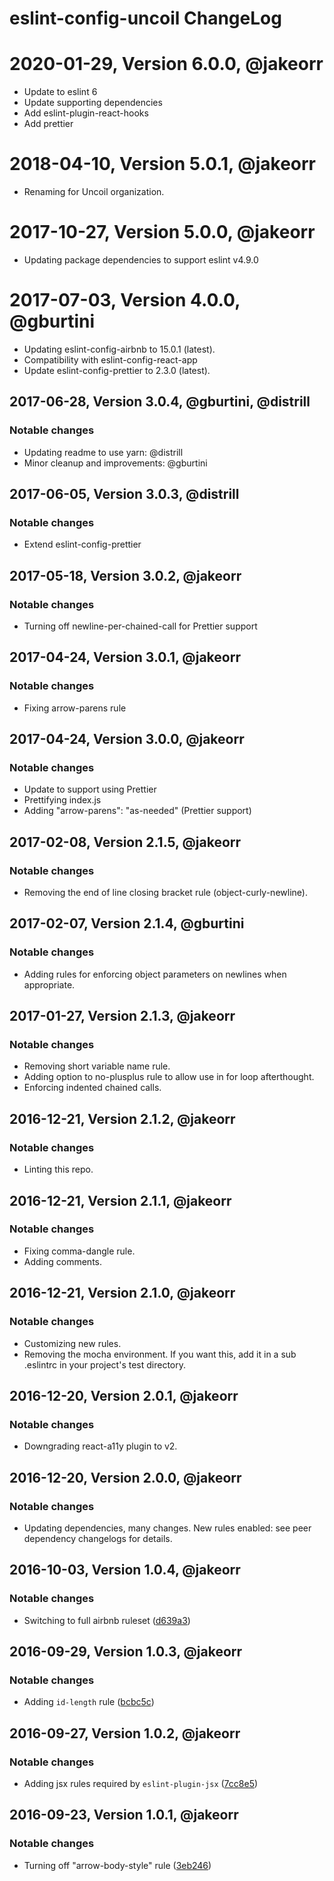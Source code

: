 # eslint-config-uncoil ChangeLog

# 2020-01-29, Version 6.0.0, @jakeorr

- Update to eslint 6
- Update supporting dependencies
- Add eslint-plugin-react-hooks
- Add prettier

# 2018-04-10, Version 5.0.1, @jakeorr

- Renaming for Uncoil organization.

# 2017-10-27, Version 5.0.0, @jakeorr

- Updating package dependencies to support eslint v4.9.0

# 2017-07-03, Version 4.0.0, @gburtini

- Updating eslint-config-airbnb to 15.0.1 (latest).
- Compatibility with eslint-config-react-app
- Update eslint-config-prettier to 2.3.0 (latest).

## 2017-06-28, Version 3.0.4, @gburtini, @distrill

### Notable changes

- Updating readme to use yarn: @distrill
- Minor cleanup and improvements: @gburtini

## 2017-06-05, Version 3.0.3, @distrill

### Notable changes

- Extend eslint-config-prettier

## 2017-05-18, Version 3.0.2, @jakeorr

### Notable changes

- Turning off newline-per-chained-call for Prettier support

## 2017-04-24, Version 3.0.1, @jakeorr

### Notable changes

- Fixing arrow-parens rule

## 2017-04-24, Version 3.0.0, @jakeorr

### Notable changes

- Update to support using Prettier
- Prettifying index.js
- Adding "arrow-parens": "as-needed" (Prettier support)

## 2017-02-08, Version 2.1.5, @jakeorr

### Notable changes

- Removing the end of line closing bracket rule (object-curly-newline).

## 2017-02-07, Version 2.1.4, @gburtini

### Notable changes

- Adding rules for enforcing object parameters on newlines when appropriate.

## 2017-01-27, Version 2.1.3, @jakeorr

### Notable changes

- Removing short variable name rule.
- Adding option to no-plusplus rule to allow use in for loop afterthought.
- Enforcing indented chained calls.

## 2016-12-21, Version 2.1.2, @jakeorr

### Notable changes

- Linting this repo.

## 2016-12-21, Version 2.1.1, @jakeorr

### Notable changes

- Fixing comma-dangle rule.
- Adding comments.

## 2016-12-21, Version 2.1.0, @jakeorr

### Notable changes

- Customizing new rules.
- Removing the mocha environment. If you want this, add it in a sub .eslintrc in your project's test directory.

## 2016-12-20, Version 2.0.1, @jakeorr

### Notable changes

- Downgrading react-a11y plugin to v2.

## 2016-12-20, Version 2.0.0, @jakeorr

### Notable changes

- Updating dependencies, many changes. New rules enabled: see peer dependency changelogs for details.

## 2016-10-03, Version 1.0.4, @jakeorr

### Notable changes

- Switching to full airbnb ruleset ([d639a3](https://github.com/strawhouselabs/eslint-config-strawhouse/commit/d639a3))

## 2016-09-29, Version 1.0.3, @jakeorr

### Notable changes

- Adding `id-length` rule ([bcbc5c](https://github.com/strawhouselabs/eslint-config-strawhouse/commit/bcbc5c))

## 2016-09-27, Version 1.0.2, @jakeorr

### Notable changes

- Adding jsx rules required by `eslint-plugin-jsx` ([7cc8e5](https://github.com/strawhouselabs/eslint-config-strawhouse/commit/7cc8e5))

## 2016-09-23, Version 1.0.1, @jakeorr

### Notable changes

- Turning off "arrow-body-style" rule ([3eb246](https://github.com/strawhouselabs/eslint-config-strawhouse/commit/3eb246))
